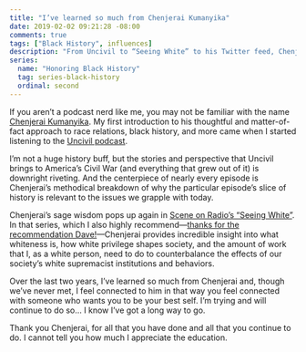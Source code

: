 ```yaml
---
title: "I’ve learned so much from Chenjerai Kumanyika"
date: 2019-02-02 09:21:28 -08:00
comments: true
tags: ["Black History", influences]
description: "From Uncivil to “Seeing White” to his Twitter feed, Chenjerai drops thoughtful and matter-of-fact knowledge about race in America and I can’t thank him enough for this work."
series:
  name: "Honoring Black History"
  tag: series-black-history
  ordinal: second
---
```


If you aren’t a podcast nerd like me, you may not be familiar with the name [Chenjerai Kumanyika](https://twitter.com/catchatweetdown). My first introduction to his thoughtful and matter-of-fact approach to race relations, black history, and more came when I started listening to the [Uncivil podcast](https://www.gimletmedia.com/uncivil).

<!-- more -->

I’m not a huge history buff, but the stories and perspective that Uncivil brings to America’s Civil War (and everything that grew out of it) is downright riveting. And the centerpiece of nearly every episode is Chenjerai’s methodical breakdown of why the particular episode’s slice of history is relevant to the issues we grapple with today.

Chenjerai’s sage wisdom pops up again in [Scene on Radio’s “Seeing White”](http://www.sceneonradio.org/seeing-white/). In that series, which I also highly recommend—[thanks for the recommendation Dave!](https://daverupert.com/2018/10/4-podcast-arcs-worth-listening-to/)—Chenjerai provides incredible insight into what whiteness is, how white privilege shapes society, and the amount of work that I, as a white person, need to do to counterbalance the effects of our society’s white supremacist institutions and behaviors.

Over the last two years, I’ve learned so much from Chenjerai and, though we’ve never met, I feel connected to him in that way you feel connected with someone who wants you to be your best self. I’m trying and will continue to do so… I know I’ve got a long way to go.

Thank you Chenjerai, for all that you have done and all that you continue to do. I cannot tell you how much I appreciate the education.